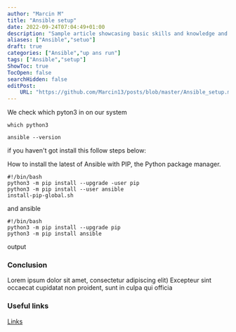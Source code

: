 ```yaml
---
author: "Marcin M"
title: "Ansible setup"
date: 2022-09-24T07:04:49+01:00
description: "Sample article showcasing basic skills and knowledge and fundamental behaviours."
aliases: ["Ansible","setuo"]
draft: true
categories: ["Ansible","up ans run"]
tags: ["Ansible","setup"]
ShowToc: true
TocOpen: false
searchHidden: false
editPost:
    URL: "https://github.com/Marcin13/posts/blob/master/Ansible_setup.md"
---
```



[comment]: <> (> #### Lorem ipsum dolor sit amet, consectetur adipiscing elit)
[comment]: <> (Excepteur sint occaecat cupidatat non proident, sunt in culpa qui officia)
[comment]: <> (![Screenshot.png]&#40;http://marcinmitruk.link/img/Ansible_setup/Screenshot_2.png&#41;)
[comment]: <> (***)

We check which pyton3 in on our system
```shell
which python3
```
```shell
ansible --version
```
if you haven't got install this follow steps below:

How to install the latest of Ansible with PIP, the Python package manager.
```shell
#!/bin/bash
python3 -m pip install --upgrade -user pip
python3 -m pip install --user ansible
install-pip-global.sh
```
and ansible
```shell
#!/bin/bash
python3 -m pip install --upgrade pip
python3 -m pip install ansible
```
output





### Conclusion
Lorem ipsum dolor sit amet, consectetur adipiscing elit)
Excepteur sint occaecat cupidatat non proident, sunt in culpa qui officia

### Useful links
[Links](www.marcinmitruk.link)